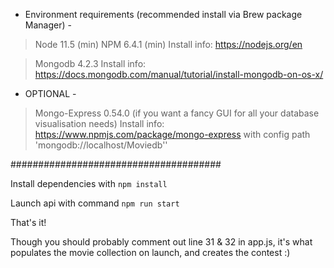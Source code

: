 - Environment requirements (recommended install via Brew package Manager) - 

> Node 11.5 (min) NPM 6.4.1 (min)
> Install info: https://nodejs.org/en

> Mongodb 4.2.3
> Install info: https://docs.mongodb.com/manual/tutorial/install-mongodb-on-os-x/

- OPTIONAL - 
> Mongo-Express 0.54.0 (if you want a fancy GUI for all your database visualisation needs)
> Install info: https://www.npmjs.com/package/mongo-express with config path 'mongodb://localhost/Moviedb''

######################################

Install dependencies with `npm install`

Launch api with command `npm run start`

That's it! 

Though you should probably comment out line 31 & 32 in app.js, it's what populates the movie collection on launch, and creates the contest :) 
